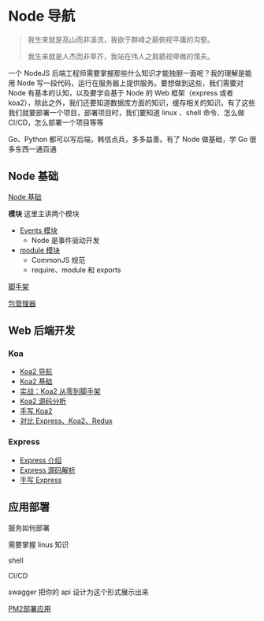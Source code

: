 # Node 导航

> 我生来就是高山而非溪流，我欲于群峰之巅俯视平庸的沟壑。
>
> 我生来就是人杰而非草芥，我站在伟人之肩藐视卑微的懦夫。

一个 NodeJS 后端工程师需要掌握那些什么知识才能独胆一面呢？我的理解是能用 Node 写一段代码，运行在服务器上提供服务。要想做到这些，我们需要对 Node 有基本的认知，以及要学会基于 Node 的 Web 框架（express 或者 koa2），除此之外，我们还要知道数据库方面的知识，缓存相关的知识。有了这些我们就要部署一个项目，部署项目时，我们要知道 linux 、shell 命令、怎么做 CI/CD，怎么部署一个项目等等

Go、Python 都可以写后端，韩信点兵，多多益善。有了 Node 做基础，学 Go 很多东西一通百通

## Node 基础

[Node 基础](./Node基础)

**模块** 这里主讲两个模块

-   [Events 模块](./事件触发器events模块)
    -   Node 是事件驱动开发
-   [module 模块](./module模块)
    -   CommonJS 规范
    -   require、module 和 exports

[脚手架](./脚手架)

[包管理器](./npm)

## Web 后端开发

### Koa

-   [Koa2 导航](./Koa2/)
-   [Koa2 基础](./Koa2/Koa2基础)
-   [实战：Koa2 从零到脚手架](./Koa2/实战：Koa2从零到脚手架)
-   [Koa2 源码分析](./Koa2/源码分析)
-   [手写 Koa2](./Koa2/手写Koa2)
-   [对比 Express、Koa2、Redux](./Koa2/对比Express、Koa2、Redux)


### Express

-   [Express 介绍](./Express/)
-   [Express 源码解析](./Express/Express源码解析)
-   [手写 Express](./Express/手写express)



## 应用部署

服务如何部署

需要掌握 linus 知识

shell

CI/CD

swagger 把你的 api 设计为这个形式展示出来

[PM2部署应用](./PM2)
